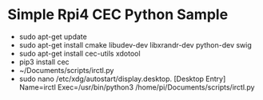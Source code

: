 # Simple Rpi4 CEC Python Sample

- sudo apt-get update
- sudo apt-get install cmake libudev-dev libxrandr-dev python-dev swig
- sudo apt-get install cec-utils xdotool
- pip3 install cec
- ~/Documents/scripts/irctl.py
- sudo nano /etc/xdg/autostart/display.desktop.
    [Desktop Entry]
    Name=irctl
    Exec=/usr/bin/python3 /home/pi/Documents/scripts/irctl.py
